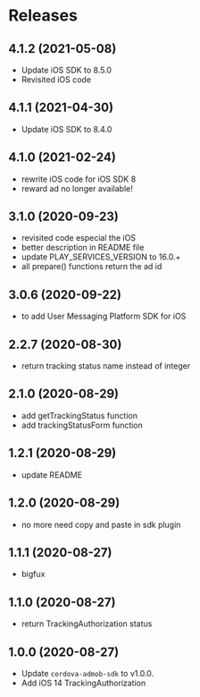 # Releases

## 4.1.2 (2021-05-08)

* Update iOS SDK to 8.5.0
* Revisited iOS code

## 4.1.1 (2021-04-30)

* Update iOS SDK to 8.4.0

## 4.1.0 (2021-02-24)

* rewrite iOS code for iOS SDK 8
* reward ad no longer available!

## 3.1.0 (2020-09-23)

* revisited code especial the iOS
* better description in README file
* update PLAY_SERVICES_VERSION to 16.0.+
* all prepare() functions return the ad id

## 3.0.6 (2020-09-22)

* to add User Messaging Platform SDK for iOS

## 2.2.7 (2020-08-30)

* return tracking status name instead of integer

## 2.1.0 (2020-08-29)

* add getTrackingStatus function
* add trackingStatusForm function

## 1.2.1 (2020-08-29)

* update README

## 1.2.0 (2020-08-29)

* no more need copy and paste in sdk plugin

## 1.1.1 (2020-08-27)

* bigfux

## 1.1.0 (2020-08-27)

* return TrackingAuthorization status

## 1.0.0 (2020-08-27)

* Update `cordova-admob-sdk` to v1.0.0.
* Add iOS 14 TrackingAuthorization
